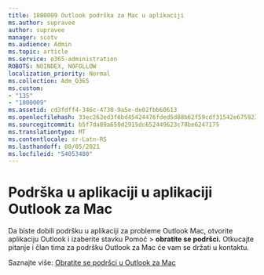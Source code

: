 ```yaml
---
title: 1800009 Outlook podrška za Mac u aplikaciji
ms.author: supravee
author: supravee
manager: scotv
ms.audience: Admin
ms.topic: article
ms.service: o365-administration
ROBOTS: NOINDEX, NOFOLLOW
localization_priority: Normal
ms.collection: Adm_O365
ms.custom:
- "135"
- "1800009"
ms.assetid: cd3fdff4-346c-4730-9a5e-de02fbb60613
ms.openlocfilehash: 33ec262ed3f6bd45424476fded5d88b62f59cdf31542e675923a030f1d6b8fa0
ms.sourcegitcommit: b5f7da89a650d2915dc652449623c78be6247175
ms.translationtype: MT
ms.contentlocale: sr-Latn-RS
ms.lasthandoff: 08/05/2021
ms.locfileid: "54053480"
---
```

# <a name="in-app-support-in-outlook-for-mac"></a>Podrška u aplikaciji u aplikaciji Outlook za Mac

Da biste dobili podršku u aplikaciji za probleme Outlook Mac,  otvorite aplikaciju Outlook i izaberite stavku Pomoć \> **obratite se podršci.** Otkucajte pitanje i član tima za podršku Outlook za Mac će vam se držati u kontaktu. 

Saznajte više: [Obratite se podršci u Outlook za Mac](https://support.office.com//article/d0410177-8e65-4487-93f7-206a3a3d71a8)
